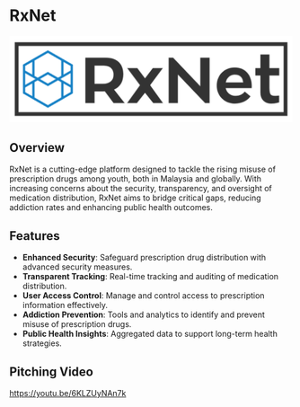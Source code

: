 # RxNet

![RxNet Logo](https://github.com/brightcosmo/RxNet/blob/master/public/rxnet_cropped.png)

## Overview

RxNet is a cutting-edge platform designed to tackle the rising misuse of prescription drugs among youth, both in Malaysia and globally. With increasing concerns about the security, transparency, and oversight of medication distribution, RxNet aims to bridge critical gaps, reducing addiction rates and enhancing public health outcomes.

## Features

- **Enhanced Security**: Safeguard prescription drug distribution with advanced security measures.
- **Transparent Tracking**: Real-time tracking and auditing of medication distribution.
- **User Access Control**: Manage and control access to prescription information effectively.
- **Addiction Prevention**: Tools and analytics to identify and prevent misuse of prescription drugs.
- **Public Health Insights**: Aggregated data to support long-term health strategies.

## Pitching Video

https://youtu.be/6KLZUyNAn7k

